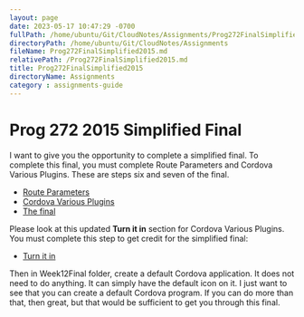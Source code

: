 ```yaml
---
layout: page
date: 2023-05-17 10:47:29 -0700
fullPath: /home/ubuntu/Git/CloudNotes/Assignments/Prog272FinalSimplified2015.md
directoryPath: /home/ubuntu/Git/CloudNotes/Assignments
fileName: Prog272FinalSimplified2015.md
relativePath: /Prog272FinalSimplified2015.md
title: Prog272FinalSimplified2015
directoryName: Assignments
category : assignments-guide
---
```


# Prog 272 2015 Simplified Final

I want to give you the opportunity to complete a simplified final. To
complete this final, you must complete Route Parameters and Cordova
Various Plugins. These are steps six and seven of the final.
 
 
 - [Route Parameters](http://www.ccalvert.net/books/CloudNotes/Assignments/RouteParameters.html)
 - [Cordova Various Plugins](http://www.ccalvert.net/books/CloudNotes/Assignments/CordovaVariousPlugins.html)
 - [The final](http://www.ccalvert.net/books/CloudNotes/Assignments/Prog272Final2015.html)
 
Please look at this updated **Turn it in** section for Cordova Various
Plugins. You must complete this step to get credit for the simplified
final:
 
 - [Turn it in](http://www.ccalvert.net/books/CloudNotes/Assignments/CordovaVariousPlugins.html#turn-it-in)
 
Then in Week12Final folder, create a default Cordova application.
It does not need to do anything. It can simply have the default icon
on it. I just want to see that you can create a default Cordova
program. If you can do more than that, then great, but that would 
be sufficient to get you through this final.
